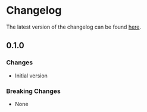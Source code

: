 # Changelog

The latest version of the changelog can be found [here](https://github.com/Azure/bicep-registry-modules/blob/main/avm/res/network/private-dns-zone/srv/CHANGELOG.md).

## 0.1.0

### Changes

- Initial version

### Breaking Changes

- None
